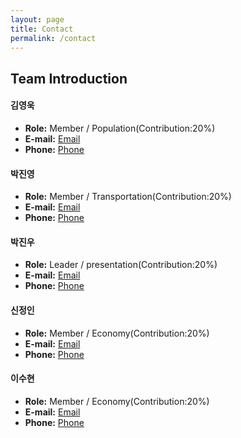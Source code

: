 ```yaml
---
layout: page
title: Contact
permalink: /contact
---
```


## Team Introduction

#### 김영욱
- **Role:** Member / Population(Contribution:20%)
- **E-mail:** [Email](mailto:duddnrdl10205@khu.ac.kr)
- **Phone:** [Phone](tel:010-9967-8342)
  
#### 박진영
- **Role:** Member / Transportation(Contribution:20%)
- **E-mail:** [Email](mailto:parkjy0701@naver.com)
- **Phone:** [Phone](tel:010-2244-3971)
  
#### 박진우
- **Role:** Leader / presentation(Contribution:20%)
- **E-mail:** [Email](mailto:p_jinwoo98@naver.com)
- **Phone:** [Phone](tel:010-6365-2801)
  
#### 신정인
- **Role:** Member / Economy(Contribution:20%)
- **E-mail:** [Email](mailto:3728e@khu.ac.kr)
- **Phone:** [Phone](tel:010-6552-5099)

#### 이수현
- **Role:** Member / Economy(Contribution:20%)
- **E-mail:** [Email](mailto:dltngus011208@khu.ac.kr)
- **Phone:** [Phone](tel:010-3910-9609)
